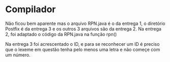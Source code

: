 # Compilador

Não ficou bem aparente mas o arquivo RPN.java é o da entrega 1, o diretório Postfix é da entrega 3 e os outros 3 arquivos são da entrega 2.
Na entrega 2, foi adaptado o código da RPN.java na função rpn()

Na entrega 3 foi acrescentado o ID, e para se reconhecer um ID é preciso que o lexeme em questão tenha pelo menos uma letra e não começe com um número.
